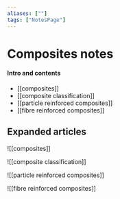 ```yaml
---
aliases: [""]
tags: ["NotesPage"]
---
```


# Composites notes

#### Intro and contents
- [[composites]]
- [[composite classification]]
- [[particle reinforced composites]]
- [[fibre reinforced composites]]


## Expanded articles
![[composites]]

![[composite classification]]

![[particle reinforced composites]]

![[fibre reinforced composites]]